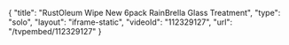 {
    "title": "RustOleum Wipe New 6pack RainBrella Glass Treatment",
    "type": "solo",
    "layout": "iframe-static",
    "videoId": "112329127",
    "url": "\/tvpembed\/112329127"
}